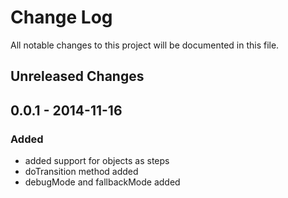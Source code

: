 # Change Log

All notable changes to this project will be documented in this file.

## Unreleased Changes

## 0.0.1 - 2014-11-16
### Added
- added support for objects as steps
- doTransition method added
- debugMode and fallbackMode added
